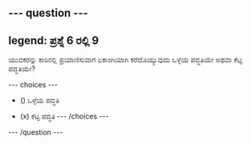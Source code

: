 --- question ---
---
legend: ಪ್ರಶ್ನೆ 6 ರಲ್ಲಿ 9
---

ಯುವಕರನ್ನು ಕಾರಿನಲ್ಲಿ ಪ್ರಯಾಣಿಸುವಾಗ ಏಕಾಂಗಿಯಾಗಿ ಕರೆದೊಯ್ಯುವುದು ಒಳ್ಳೆಯ ಪದ್ಧತಿಯೇ ಅಥವಾ ಕೆಟ್ಟ ಪದ್ಧತಿಯೇ?

--- choices ---
- () ಒಳ್ಳೆಯ ಪದ್ಧತಿ

- (x) ಕೆಟ್ಟ ಪದ್ಧತಿ
--- /choices ---

--- /question ---
